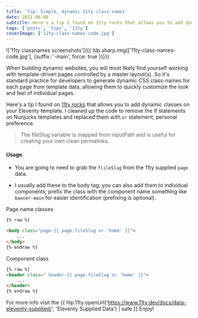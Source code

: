 ```yaml
---
title: 'Tip: Simple, dynamic 11ty class-names'
date: 2021-06-08
subtitle: Here's a tip I found on 11ty rocks that allows you to add dynamic classes on your Eleventy template. I cleaned up the code to remove the if statements on Nunjucks templates and replaced them with or statement; personal preference
tags: ['posts', 'tips', '11ty']
coverImage: ['11ty-class-names-code.jpg']
---
```


!['11ty classnames screenshots']({{ hlp.sharp.img(['11ty-class-names-code.jpg'], {suffix: '-main', force: true })}})

When building dynamic websites, you will most likely find yourself working with template-driven pages controlled by a master layout(s). So it's standard practice for developers to generate dynamic CSS class-names for each page from template data, allowing them to quickly customize the look and feel of individual pages.

Here's a tip I found on <a href="https://11ty.rocks/tips/layout-templating/" target="_blank" rel="nofollow noopenner">11ty rocks</a> that allows you to add dynamic classes on your  Eleventy template. I cleaned up the code to remove the if statements on Nunjucks templates and replaced them with `or` statement; personal preference.

> The fileSlug variable is mapped from inputPath and is useful for creating your own clean permalinks.

#### Usage

* You are going to need to grab the `flileSlug` from the 11ty supplied `page` data.

* I usually add these to the body tag; you can also add them to individual components; prefix the class with the component name something like `banner-main` for easier identification (prefixing is optional).

Page name classes

```HTML
{% raw %}

<body class="page-{{ page.fileSlug or 'home' }}">
    ...
</body>
{% endraw %}
```

Component class

```HTML
{% raw %}
<header class=" header-{{ page.fileSlug or 'home' }}">
    ...
</header>
{% endraw %}
```

For more info visit the {{ hlp.11ty.openUrl('https://www.11ty.dev/docs/data-eleventy-supplied/', 'Eleventy Supplied Data') | safe }}  Enjoy!
